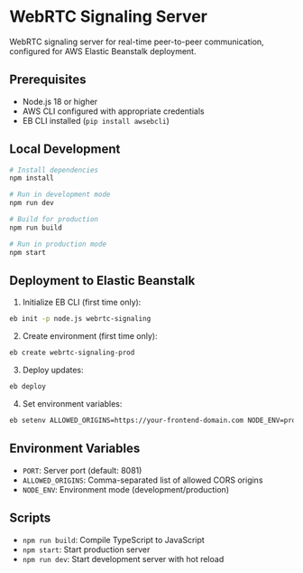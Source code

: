 # WebRTC Signaling Server

WebRTC signaling server for real-time peer-to-peer communication, configured for AWS Elastic Beanstalk deployment.

## Prerequisites

- Node.js 18 or higher
- AWS CLI configured with appropriate credentials
- EB CLI installed (`pip install awsebcli`)

## Local Development

```bash
# Install dependencies
npm install

# Run in development mode
npm run dev

# Build for production
npm run build

# Run in production mode
npm start
```

## Deployment to Elastic Beanstalk

1. Initialize EB CLI (first time only):

```bash
eb init -p node.js webrtc-signaling
```

2. Create environment (first time only):

```bash
eb create webrtc-signaling-prod
```

3. Deploy updates:

```bash
eb deploy
```

4. Set environment variables:

```bash
eb setenv ALLOWED_ORIGINS=https://your-frontend-domain.com NODE_ENV=production
```

## Environment Variables

- `PORT`: Server port (default: 8081)
- `ALLOWED_ORIGINS`: Comma-separated list of allowed CORS origins
- `NODE_ENV`: Environment mode (development/production)

## Scripts

- `npm run build`: Compile TypeScript to JavaScript
- `npm start`: Start production server
- `npm run dev`: Start development server with hot reload
